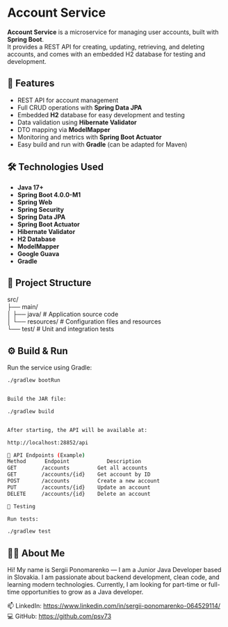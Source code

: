 # Account Service

**Account Service** is a microservice for managing user accounts, built with **Spring Boot**.  
It provides a REST API for creating, updating, retrieving, and deleting accounts, and comes with an embedded H2 database for testing and development.

## 🚀 Features
- REST API for account management
- Full CRUD operations with **Spring Data JPA**
- Embedded **H2** database for easy development and testing
- Data validation using **Hibernate Validator**
- DTO mapping via **ModelMapper**
- Monitoring and metrics with **Spring Boot Actuator**
- Easy build and run with **Gradle** (can be adapted for Maven)

## 🛠 Technologies Used
- **Java 17+**
- **Spring Boot 4.0.0-M1**
- **Spring Web**
- **Spring Security**
- **Spring Data JPA**
- **Spring Boot Actuator**
- **Hibernate Validator**
- **H2 Database**
- **ModelMapper**
- **Google Guava**
- **Gradle**

## 📂 Project Structure
src/    
├── main/   
│ ├── java/ # Application source code   
│ └── resources/ # Configuration files and resources    
└── test/ # Unit and integration tests

## ⚙️ Build & Run
Run the service using Gradle:
```bash
./gradlew bootRun


Build the JAR file:

./gradlew build


After starting, the API will be available at:

http://localhost:28852/api

📌 API Endpoints (Example)
Method	    Endpoint	        Description
GET        /accounts         Get all accounts
GET        /accounts/{id}    Get account by ID
POST       /accounts         Create a new account
PUT        /accounts/{id}    Update an account
DELETE     /accounts/{id}    Delete an account

🧪 Testing

Run tests:

./gradlew test 
``` 
## 👨‍💻 About Me

Hi! My name is Sergii Ponomarenko — I am a Junior Java Developer based in Slovakia.
I am passionate about backend development, clean code, and learning modern technologies.
Currently, I am looking for part-time or full-time opportunities to grow as a Java developer.

📫 LinkedIn: https://www.linkedin.com/in/sergii-ponomarenko-064529114/   
💻 GitHub: https://github.com/psv73
